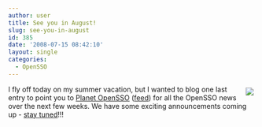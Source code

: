 ```yaml
---
author: user
title: See you in August!
slug: see-you-in-august
id: 385
date: '2008-07-15 08:42:10'
layout: single
categories:
  - OpenSSO
---
```


<span style="margin: 5px; float: right;">[![](https://opensso.dev.java.net/images/logo.gif)](http://opensso.org/)</span>

I fly off today on my summer vacation, but I wanted to blog one last entry to point you to [Planet OpenSSO](http://planets.sun.com/OpenSSO/group/blogs/) ([feed](http://planets.sun.com/OpenSSO/group/blogs/feed/atom)) for all the OpenSSO news over the next few weeks. We have some exciting announcements coming up - [stay tuned](http://planets.sun.com/OpenSSO/group/blogs/)!!!